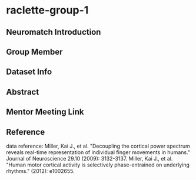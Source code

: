 # raclette-group-1

## Neuromatch Introduction

## Group Member


## Dataset Info 

## Abstract 

## Mentor Meeting Link

## Reference
data reference:
Miller, Kai J., et al. "Decoupling the cortical power spectrum reveals real-time representation of individual finger movements in humans." Journal of Neuroscience 29.10 (2009): 3132-3137.
Miller, Kai J., et al. "Human motor cortical activity is selectively phase-entrained on underlying rhythms." (2012): e1002655.
